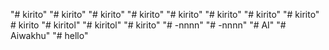 "# kirito" 
"# kirito" 
"# kirito" 
"# kirito" 
"# kirito" 
"# kirito" 
"# kirito" 
"# kirito" 
#   k i r i t o  
 "# kiritol" 
"# kiritol" 
"# kirito" 
"# -nnnn" 
"# -nnnn" 
"# AI" 
"# Aiwakhu" 
"# hello" 
